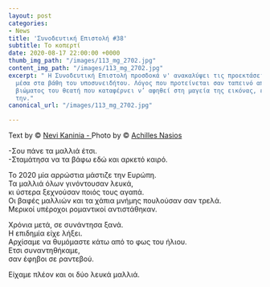 ```yaml
---
layout: post
categories:
- News
title: 'Συνοδευτική Επιστολή #38'
subtitle: Το κοπερτί
date: 2020-08-17 22:00:00 +0000
thumb_img_path: "/images/113_mg_2702.jpg"
content_img_path: "/images/113_mg_2702.jpg"
excerpt: " Η Συνοδευτική Επιστολή προσδοκά ν' ανακαλύψει τις προεκτάσεις της εικόνας
  μέσα στα βάθη του υποσυνειδήτου. Λόγος που προτείνεται σαν ταπεινό απαύγασμα του
  βιώματος του θεατή που καταφέρνει ν’ αφηθεί στη μαγεία της εικόνας, επαναδημιουργώντας
  την."
canonical_url: "/images/113_mg_2702.jpg"

---
```

Text by © <a href="https://www.facebook.com/nevi.kaninia" target="blank">Nevi Kaninia - </a>Photo by © <a href="https://anikon.org/" target="blank">Achilles Nasios</a>

\-Σου πάνε τα μαλλιά έτσι.  
\-Σταμάτησα να τα βάφω εδώ και αρκετό καιρό.

Το 2020 μία αρρώστια μάστιζε την Ευρώπη.  
Τα μαλλιά όλων γινόντουσαν λευκά,   
κι ύστερα ξεχνούσαν ποιός τους αγαπά.  
Οι βαφές μαλλιών και τα χάπια μνήμης πουλούσαν σαν τρελά.   
Μερικοί υπέροχοι ρομαντικοί αντιστάθηκαν.

Χρόνια μετά, σε συνάντησα ξανά.  
Η επιδημία είχε λήξει.   
Αρχίσαμε να θυμόμαστε κάτω από το φως του ήλιου.   
Ετσι συναντηθήκαμε,  
σαν έφηβοι σε ραντεβού.

Είχαμε πλέον και οι δύο λευκά μαλλιά.